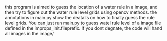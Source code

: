 this program is aimed to guess the location of a water rule in a image,
and then try to figure out the water rule level grids using opencv methods.
the annotations in main.py show the deatails on how to finally guess the rule 
level grids.
You can just run main.py to guess watel rule level of a image file defined in 
the improps_init.fileprefix. If you dont degnate, the code will hand all images
in the image/
